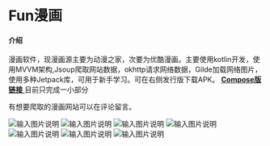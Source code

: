 # Fun漫画

#### 介绍
漫画软件，现漫画源主要为动漫之家，次要为优酷漫画。主要使用kotlin开发，使用MVVM架构,Jsoup爬取网站数据，okhttp请求网络数据，Gilde加载网络图片，使用多种Jetpack库，可用于新手学习。可在右侧发行版下载APK。
[ **Compose版链接** ](https://gitee.com/fanketly/FunCartoon_Compose) 目前只完成一小部分

有想要爬取的漫画网站可以在评论留言。

![输入图片说明](https://images.gitee.com/uploads/images/2021/0421/134916_94785163_7500578.png "微信截图_20210421134754.png")
![输入图片说明](https://images.gitee.com/uploads/images/2021/0421/134939_59988a90_7500578.png "微信截图_20210421134813.png")
![输入图片说明](https://images.gitee.com/uploads/images/2021/0421/134949_32a7e9d8_7500578.png "微信截图_20210421134826.png")
![输入图片说明](https://images.gitee.com/uploads/images/2021/0328/180610_24d02655_7500578.png "微信截图_20210328180533.png")
![输入图片说明](https://images.gitee.com/uploads/images/2021/0328/180621_c76c870f_7500578.png "微信截图_20210328180455.png")
![输入图片说明](https://images.gitee.com/uploads/images/2021/0122/160823_9bff749c_7500578.png "微信截图_20210122160031.png")
![输入图片说明](https://images.gitee.com/uploads/images/2021/0122/160831_b9e0100b_7500578.png "微信截图_20210122160037.png")
